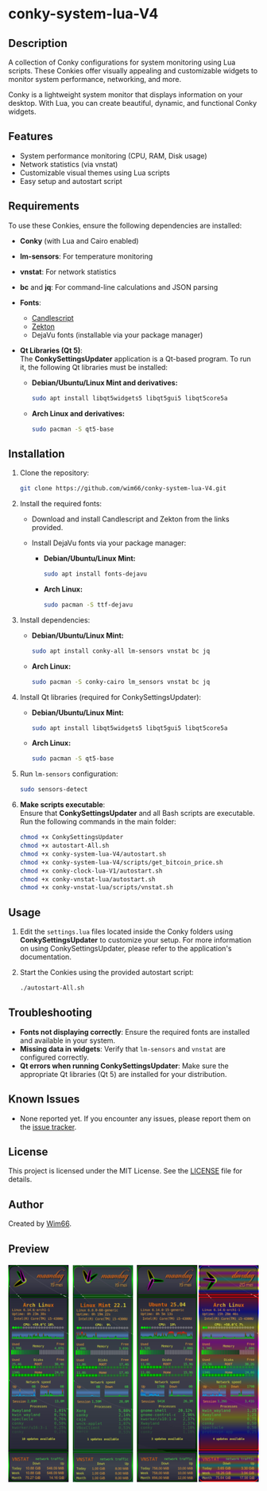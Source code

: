 # conky-system-lua-V4

## Description

A collection of Conky configurations for system monitoring using Lua scripts. These Conkies offer visually appealing and customizable widgets to monitor system performance, networking, and more.

Conky is a lightweight system monitor that displays information on your desktop. With Lua, you can create beautiful, dynamic, and functional Conky widgets.

## Features

* System performance monitoring (CPU, RAM, Disk usage)
* Network statistics (via vnstat)
* Customizable visual themes using Lua scripts
* Easy setup and autostart script

## Requirements

To use these Conkies, ensure the following dependencies are installed:

* **Conky** (with Lua and Cairo enabled)
* **lm-sensors**: For temperature monitoring
* **vnstat**: For network statistics
* **bc** and **jq**: For command-line calculations and JSON parsing
* **Fonts**:
	+ [Candlescript](https://www.dafont.com/candlescript.font)
	+ [Zekton](https://www.dafont.com/zekton.font)
	+ DejaVu fonts (installable via your package manager)
* **Qt Libraries (Qt 5)**:  
	The **ConkySettingsUpdater** application is a Qt-based program. To run it, the following Qt libraries must be installed:

	+ **Debian/Ubuntu/Linux Mint and derivatives:**
		```sh
		sudo apt install libqt5widgets5 libqt5gui5 libqt5core5a
		```
	+ **Arch Linux and derivatives:**
		```sh
		sudo pacman -S qt5-base
		```

## Installation

1. Clone the repository:

	```sh
	git clone https://github.com/wim66/conky-system-lua-V4.git
	```

2. Install the required fonts:
	* Download and install Candlescript and Zekton from the links provided.
	* Install DejaVu fonts via your package manager:

		+ **Debian/Ubuntu/Linux Mint:**
			```sh
			sudo apt install fonts-dejavu
			```
		+ **Arch Linux:**
			```sh
			sudo pacman -S ttf-dejavu
			```

3. Install dependencies:

	* **Debian/Ubuntu/Linux Mint:**
		```sh
		sudo apt install conky-all lm-sensors vnstat bc jq
		```
	* **Arch Linux:**
		```sh
		sudo pacman -S conky-cairo lm_sensors vnstat bc jq
		```

4. Install Qt libraries (required for ConkySettingsUpdater):

	* **Debian/Ubuntu/Linux Mint:**
		```sh
		sudo apt install libqt5widgets5 libqt5gui5 libqt5core5a
		```
	* **Arch Linux:**
		```sh
		sudo pacman -S qt5-base
		```

5. Run `lm-sensors` configuration:

	```sh
	sudo sensors-detect
	```

6. **Make scripts executable**:  
	Ensure that **ConkySettingsUpdater** and all Bash scripts are executable. Run the following commands in the main folder:

	```sh
	chmod +x ConkySettingsUpdater
	chmod +x autostart-All.sh
	chmod +x conky-system-lua-V4/autostart.sh
	chmod +x conky-system-lua-V4/scripts/get_bitcoin_price.sh
	chmod +x conky-clock-lua-V1/autostart.sh
	chmod +x conky-vnstat-lua/autostart.sh
	chmod +x conky-vnstat-lua/scripts/vnstat.sh
	```

## Usage

1. Edit the `settings.lua` files located inside the Conky folders using **ConkySettingsUpdater** to customize your setup. For more information on using ConkySettingsUpdater, please refer to the application's documentation.
   
2. Start the Conkies using the provided autostart script:

	```sh
	./autostart-All.sh
	```

## Troubleshooting

* **Fonts not displaying correctly**: Ensure the required fonts are installed and available in your system.
* **Missing data in widgets**: Verify that `lm-sensors` and `vnstat` are configured correctly.
* **Qt errors when running ConkySettingsUpdater**: Make sure the appropriate Qt libraries (Qt 5) are installed for your distribution.

## Known Issues

* None reported yet. If you encounter any issues, please report them on the [issue tracker](https://github.com/wim66/conky-system-lua-V4/issues).

## License

This project is licensed under the MIT License. See the [LICENSE](https://github.com/wim66/conky-system-lua-V4/blob/main/LICENSE) file for details.

## Author

Created by [Wim66](https://github.com/wim66).

## Preview

![Sample conky-preview](preview.png)
